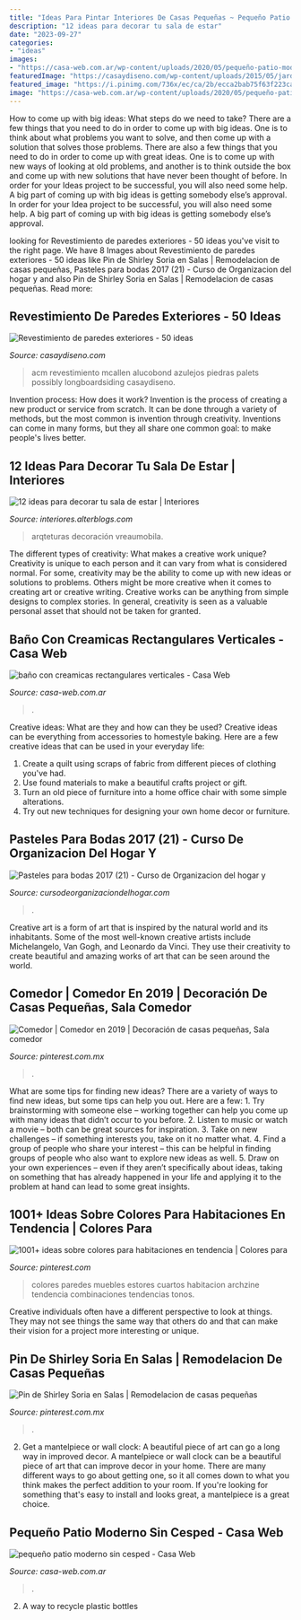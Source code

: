 ```yaml
---
title: "Ideas Para Pintar Interiores De Casas Pequeñas ~ Pequeño Patio Moderno Sin Cesped"
description: "12 ideas para decorar tu sala de estar"
date: "2023-09-27"
categories:
- "ideas"
images:
- "https://casa-web.com.ar/wp-content/uploads/2020/05/pequeño-patio-moderno-sin-cesped-394x600.jpg"
featuredImage: "https://casaydiseno.com/wp-content/uploads/2015/05/jardin-opatio-mural-arte.jpg"
featured_image: "https://i.pinimg.com/736x/ec/ca/2b/ecca2bab75f63f223ca42c98ca94c0ec.jpg"
image: "https://casa-web.com.ar/wp-content/uploads/2020/05/pequeño-patio-moderno-sin-cesped-394x600.jpg"
---
```



How to come up with big ideas: What steps do we need to take?
There are a few things that you need to do in order to come up with big ideas. One is to think about what problems you want to solve, and then come up with a solution that solves those problems. There are also a few things that you need to do in order to come up with great ideas. One is to come up with new ways of looking at old problems, and another is to think outside the box and come up with new solutions that have never been thought of before. In order for your Ideas project to be successful, you will also need some help. A big part of coming up with big ideas is getting somebody else’s approval. In order for your Idea project to be successful, you will also need some help. A big part of coming up with big ideas is getting somebody else’s approval.

	

		
looking for Revestimiento de paredes exteriores - 50 ideas you've visit to the right page. We have 8 Images about Revestimiento de paredes exteriores - 50 ideas like Pin de Shirley Soria en Salas | Remodelacion de casas pequeñas, Pasteles para bodas 2017 (21) - Curso de Organizacion del hogar y and also Pin de Shirley Soria en Salas | Remodelacion de casas pequeñas. Read more:
		
    
## Revestimiento De Paredes Exteriores - 50 Ideas

<img loading=lazy src="https://casaydiseno.com/wp-content/uploads/2015/05/jardin-opatio-mural-arte.jpg" onerror="this.onerror=null;this.src='https://tse3.mm.bing.net/th?id=OIP.k7WBXc8xqjaP0cWya-KleAHaE7&amp;pid=15.1';" alt="Revestimiento de paredes exteriores - 50 ideas">

_Source: casaydiseno.com_

>acm revestimiento mcallen alucobond azulejos piedras palets possibly longboardsiding casaydiseno. 

	

Invention process: How does it work?
Invention is the process of creating a new product or service from scratch. It can be done through a variety of methods, but the most common is invention through creativity. Inventions can come in many forms, but they all share one common goal: to make people's lives better.

    
## 12 Ideas Para Decorar Tu Sala De Estar | Interiores

<img loading=lazy src="https://interiores.alterblogs.com/wp-content/uploads/2010/05/ideasparadecorartusala04.jpg" onerror="this.onerror=null;this.src='https://tse1.mm.bing.net/th?id=OIP.1TosaTchQ4fkTJjcQlJs-wHaEz&amp;pid=15.1';" alt="12 ideas para decorar tu sala de estar | Interiores">

_Source: interiores.alterblogs.com_

>arqteturas decoración vreaumobila. 

	

The different types of creativity: What makes a creative work unique?
Creativity is unique to each person and it can vary from what is considered normal. For some, creativity may be the ability to come up with new ideas or solutions to problems. Others might be more creative when it comes to creating art or creative writing. Creative works can be anything from simple designs to complex stories. In general, creativity is seen as a valuable personal asset that should not be taken for granted.

    
## Baño Con Creamicas Rectangulares Verticales - Casa Web

<img loading=lazy src="https://casa-web.com.ar/wp-content/uploads/2020/04/baño-con-creamicas-rectangulares-verticales-450x600.jpg" onerror="this.onerror=null;this.src='https://tse4.mm.bing.net/th?id=OIP.GT6HVy42pO3HY5y06E_VbAAAAA&amp;pid=15.1';" alt="baño con creamicas rectangulares verticales - Casa Web">

_Source: casa-web.com.ar_

>. 

	

Creative ideas: What are they and how can they be used?
Creative ideas can be everything from accessories to homestyle baking. Here are a few creative ideas that can be used in your everyday life: 
1. Create a quilt using scraps of fabric from different pieces of clothing you've had.
2. Use found materials to make a beautiful crafts project or gift.
3. Turn an old piece of furniture into a home office chair with some simple alterations.
4. Try out new techniques for designing your own home decor or furniture.

    
## Pasteles Para Bodas 2017 (21) - Curso De Organizacion Del Hogar Y

<img loading=lazy src="https://cursodeorganizaciondelhogar.com/wp-content/uploads/2017/01/Pasteles-para-bodas-2017-21-1.jpg" onerror="this.onerror=null;this.src='https://tse1.mm.bing.net/th?id=OIP.SFE_ctnmeFaMWm8WJz4_XAHaLH&amp;pid=15.1';" alt="Pasteles para bodas 2017 (21) - Curso de Organizacion del hogar y">

_Source: cursodeorganizaciondelhogar.com_

>. 

	

Creative art is a form of art that is inspired by the natural world and its inhabitants. Some of the most well-known creative artists include Michelangelo, Van Gogh, and Leonardo da Vinci. They use their creativity to create beautiful and amazing works of art that can be seen around the world.

    
## Comedor | Comedor En 2019 | Decoración De Casas Pequeñas, Sala Comedor

<img loading=lazy src="https://i.pinimg.com/736x/21/62/c0/2162c01535089635bb8c76533e2d5035.jpg?b=t" onerror="this.onerror=null;this.src='https://tse4.mm.bing.net/th?id=OIP.erSHmNd7xv2xMLLZNejrBwC7FN&amp;pid=15.1';" alt="Comedor | Comedor en 2019 | Decoración de casas pequeñas, Sala comedor">

_Source: pinterest.com.mx_

>. 

	

What are some tips for finding new ideas?
There are a variety of ways to find new ideas, but some tips can help you out. Here are a few: 1. Try brainstorming with someone else – working together can help you come up with many ideas that didn’t occur to you before. 2. Listen to music or watch a movie – both can be great sources for inspiration. 3. Take on new challenges – if something interests you, take on it no matter what. 4. Find a group of people who share your interest – this can be helpful in finding groups of people who also want to explore new ideas as well. 5. Draw on your own experiences – even if they aren’t specifically about ideas, taking on something that has already happened in your life and applying it to the problem at hand can lead to some great insights.

    
## 1001+ Ideas Sobre Colores Para Habitaciones En Tendencia | Colores Para

<img loading=lazy src="https://i.pinimg.com/736x/c2/fa/46/c2fa46a767f6e59614a0141a149e716a.jpg" onerror="this.onerror=null;this.src='https://tse4.mm.bing.net/th?id=OIP.Cu8ALmEZ0m1qRPg8drdRsAHaJk&amp;pid=15.1';" alt="1001+ ideas sobre colores para habitaciones en tendencia | Colores para">

_Source: pinterest.com_

>colores paredes muebles estores cuartos habitacion archzine tendencia combinaciones tendencias tonos. 

	

Creative individuals often have a different perspective to look at things. They may not see things the same way that others do and that can make their vision for a project more interesting or unique.

    
## Pin De Shirley Soria En Salas | Remodelacion De Casas Pequeñas

<img loading=lazy src="https://i.pinimg.com/736x/ec/ca/2b/ecca2bab75f63f223ca42c98ca94c0ec.jpg" onerror="this.onerror=null;this.src='https://tse3.mm.bing.net/th?id=OIP.5W69eq2WcvSoexLrq2N5IAHaFj&amp;pid=15.1';" alt="Pin de Shirley Soria en Salas | Remodelacion de casas pequeñas">

_Source: pinterest.com.mx_

>. 

	

2. Get a mantelpiece or wall clock: A beautiful piece of art can go a long way in improved decor.
A mantelpiece or wall clock can be a beautiful piece of art that can improve decor in your home. There are many different ways to go about getting one, so it all comes down to what you think makes the perfect addition to your room. If you're looking for something that's easy to install and looks great, a mantelpiece is a great choice.

    
## Pequeño Patio Moderno Sin Cesped - Casa Web

<img loading=lazy src="https://casa-web.com.ar/wp-content/uploads/2020/05/pequeño-patio-moderno-sin-cesped-394x600.jpg" onerror="this.onerror=null;this.src='https://tse2.mm.bing.net/th?id=OIP.hyziwTHrudyXAFHmipVGywAAAA&amp;pid=15.1';" alt="pequeño patio moderno sin cesped - Casa Web">

_Source: casa-web.com.ar_

>. 

	

2. A way to recycle plastic bottles 

